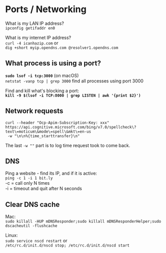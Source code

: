 # Ports / Networking

What is my LAN IP address?  
`ipconfig getifaddr en0`

What is my internet IP address?  
`curl -4 icanhazip.com`  or   
`dig +short myip.opendns.com @resolver1.opendns.com`

## What process is using a port?

**`sudo lsof -i tcp:3000`** \(on macOS\)  
`netstat -vanp tcp | grep 3000` find all processes using port 3000

Find and kill what's blocking a port:  
**`kill -9 $(lsof -i TCP:8000 | grep LISTEN | awk '{print $2}')`**

## Network requests

```text
curl --header "Ocp-Apim-Subscription-Key: xxx" 
https://api.cognitive.microsoft.com/bing/v7.0/spellcheck\?text\=moticum\&mode\=spell\&mkt\=en-us
 -w "\n\n%{time_starttransfer}\n"
```

The last `-w ""` part is to log time request took to come back.

## DNS

Ping a website - find its IP, and if it is active:  
`ping -c 1 -i 1 bit.ly`   
-c  = call only N times  
-i = timeout and quit after N seconds

## Clear DNS cache

Mac:  
`sudo killall -HUP mDNSResponder;sudo killall mDNSResponderHelper;sudo dscacheutil -flushcache`

Linux:  
`sudo service nscd restart` or   
`/etc/rc.d/init.d/nscd stop; /etc/rc.d/init.d/nscd start` 











